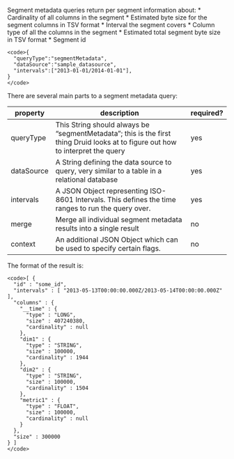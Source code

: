 Segment metadata queries return per segment information about:
\* Cardinality of all columns in the segment
\* Estimated byte size for the segment columns in TSV format
\* Interval the segment covers
\* Column type of all the columns in the segment
\* Estimated total segment byte size in TSV format
\* Segment id

    <code>{
      "queryType":"segmentMetadata",
      "dataSource":"sample_datasource",
      "intervals":["2013-01-01/2014-01-01"],
    }
    </code>

There are several main parts to a segment metadata query:

|property|description|required?|
|--------|-----------|---------|
|queryType|This String should always be “segmentMetadata”; this is the first thing Druid looks at to figure out how to interpret the query|yes|
|dataSource|A String defining the data source to query, very similar to a table in a relational database|yes|
|intervals|A JSON Object representing ISO-8601 Intervals. This defines the time ranges to run the query over.|yes|
|merge|Merge all individual segment metadata results into a single result|no|
|context|An additional JSON Object which can be used to specify certain flags.|no|

The format of the result is:

    <code>[ {
      "id" : "some_id",
      "intervals" : [ "2013-05-13T00:00:00.000Z/2013-05-14T00:00:00.000Z" ],
      "columns" : {
        "__time" : {
          "type" : "LONG",
          "size" : 407240380,
          "cardinality" : null
        },
        "dim1" : {
          "type" : "STRING",
          "size" : 100000,
          "cardinality" : 1944
        },
        "dim2" : {
          "type" : "STRING",
          "size" : 100000,
          "cardinality" : 1504
        },
        "metric1" : {
          "type" : "FLOAT",
          "size" : 100000,
          "cardinality" : null
        }
      },
      "size" : 300000
    } ]
    </code>
